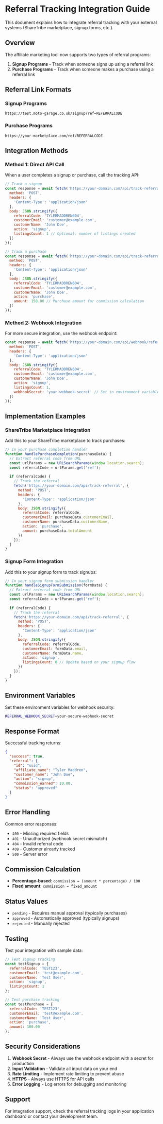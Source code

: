 # Referral Tracking Integration Guide

This document explains how to integrate referral tracking with your external systems (ShareTribe marketplace, signup forms, etc.).

## Overview

The affiliate marketing tool now supports two types of referral programs:

1. **Signup Programs** - Track when someone signs up using a referral link
2. **Purchase Programs** - Track when someone makes a purchase using a referral link

## Referral Link Formats

### Signup Programs
```
https://test.moto-garage.co.uk/signup?ref=REFERRALCODE
```

### Purchase Programs
```
https://your-marketplace.com/ref/REFERRALCODE
```

## Integration Methods

### Method 1: Direct API Call

When a user completes a signup or purchase, call the tracking API:

```javascript
// Track a signup
const response = await fetch('https://your-domain.com/api/track-referral', {
  method: 'POST',
  headers: {
    'Content-Type': 'application/json'
  },
  body: JSON.stringify({
    referralCode: 'TYLERMADDREN604',
    customerEmail: 'customer@example.com',
    customerName: 'John Doe',
    action: 'signup',
    listingsCount: 1 // Optional: number of listings created
  })
});

// Track a purchase
const response = await fetch('https://your-domain.com/api/track-referral', {
  method: 'POST',
  headers: {
    'Content-Type': 'application/json'
  },
  body: JSON.stringify({
    referralCode: 'TYLERMADDREN604',
    customerEmail: 'customer@example.com',
    customerName: 'John Doe',
    action: 'purchase',
    amount: 150.00 // Purchase amount for commission calculation
  })
});
```

### Method 2: Webhook Integration

For more secure integration, use the webhook endpoint:

```javascript
const response = await fetch('https://your-domain.com/api/webhook/referral', {
  method: 'POST',
  headers: {
    'Content-Type': 'application/json'
  },
  body: JSON.stringify({
    referralCode: 'TYLERMADDREN604',
    customerEmail: 'customer@example.com',
    customerName: 'John Doe',
    action: 'signup',
    listingsCount: 1,
    webhookSecret: 'your-webhook-secret' // Set in environment variables
  })
});
```

## Implementation Examples

### ShareTribe Marketplace Integration

Add this to your ShareTribe marketplace to track purchases:

```javascript
// In your purchase completion handler
function handlePurchaseCompletion(purchaseData) {
  // Extract referral code from URL
  const urlParams = new URLSearchParams(window.location.search);
  const referralCode = urlParams.get('ref');
  
  if (referralCode) {
    // Track the referral
    fetch('https://your-domain.com/api/track-referral', {
      method: 'POST',
      headers: {
        'Content-Type': 'application/json'
      },
      body: JSON.stringify({
        referralCode: referralCode,
        customerEmail: purchaseData.customerEmail,
        customerName: purchaseData.customerName,
        action: 'purchase',
        amount: purchaseData.totalAmount
      })
    });
  }
}
```

### Signup Form Integration

Add this to your signup form to track signups:

```javascript
// In your signup form submission handler
function handleSignupFormSubmission(formData) {
  // Extract referral code from URL
  const urlParams = new URLSearchParams(window.location.search);
  const referralCode = urlParams.get('ref');
  
  if (referralCode) {
    // Track the referral
    fetch('https://your-domain.com/api/track-referral', {
      method: 'POST',
      headers: {
        'Content-Type': 'application/json'
      },
      body: JSON.stringify({
        referralCode: referralCode,
        customerEmail: formData.email,
        customerName: formData.name,
        action: 'signup',
        listingsCount: 0 // Update based on your signup flow
      })
    });
  }
}
```

## Environment Variables

Set these environment variables for webhook security:

```bash
REFERRAL_WEBHOOK_SECRET=your-secure-webhook-secret
```

## Response Format

Successful tracking returns:

```json
{
  "success": true,
  "referral": {
    "id": "uuid",
    "affiliate_name": "Tyler Maddren",
    "customer_name": "John Doe",
    "action": "signup",
    "commission_earned": 10.00,
    "status": "approved"
  }
}
```

## Error Handling

Common error responses:

- `400` - Missing required fields
- `401` - Unauthorized (webhook secret mismatch)
- `404` - Invalid referral code
- `409` - Customer already tracked
- `500` - Server error

## Commission Calculation

- **Percentage-based**: `commission = (amount * percentage) / 100`
- **Fixed amount**: `commission = fixed_amount`

## Status Values

- `pending` - Requires manual approval (typically purchases)
- `approved` - Automatically approved (typically signups)
- `rejected` - Manually rejected

## Testing

Test your integration with sample data:

```javascript
// Test signup tracking
const testSignup = {
  referralCode: 'TEST123',
  customerEmail: 'test@example.com',
  customerName: 'Test User',
  action: 'signup',
  listingsCount: 1
};

// Test purchase tracking
const testPurchase = {
  referralCode: 'TEST123',
  customerEmail: 'test@example.com',
  customerName: 'Test User',
  action: 'purchase',
  amount: 100.00
};
```

## Security Considerations

1. **Webhook Secret** - Always use the webhook endpoint with a secret for production
2. **Input Validation** - Validate all input data on your end
3. **Rate Limiting** - Implement rate limiting to prevent abuse
4. **HTTPS** - Always use HTTPS for API calls
5. **Error Logging** - Log errors for debugging and monitoring

## Support

For integration support, check the referral tracking logs in your application dashboard or contact your development team. 